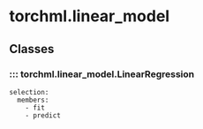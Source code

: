 
# torchml.linear_model

## Classes

### ::: torchml.linear_model.LinearRegression
    selection:
      members:
        - fit
        - predict
